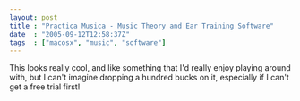 ```yaml
---
layout: post
title : "Practica Musica - Music Theory and Ear Training Software"
date  : "2005-09-12T12:58:37Z"
tags  : ["macosx", "music", "software"]
---
```

This looks really cool, and like something that I'd really enjoy playing around with, but I can't imagine dropping a hundred bucks on it, especially if I can't get a free trial first!
